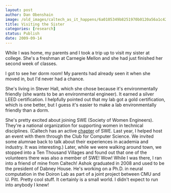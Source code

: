 ```yaml
---
layout: post
author: Dan Obenshain
image: /old_images/caltech_as_it_happens/6a0105349b8251970b0120a56a1c42970b.jpg
title: Visiting the Sister
categories: [research]
status: Publish
date: 2009-09-14
---
```



While I was home, my parents and I took a trip up to visit my sister at college. She's a freshman at Carnegie Mellon and she had just finished her second week of classes.

I got to see her dorm room! My parents had already seen it when she moved in, but I'd never had a chance.

She's living in Stever Hall, which she chose because it's environmentally friendly (she wants to be an environmental engineer). It earned a silver LEED certification. I helpfully pointed out that my lab got a gold certification, which is one better, but I guess it's easier to make a lab environmentally friendly than a dorm.

She's pretty excited about joining SWE (Society of Women Engineers). They're a national organization for supporting women in technical disciplines. (Caltech has an active [chapter](https://www.its.caltech.edu/%7Eswe/) of SWE. Last year, I helped host an event with them through the Club for Computer Science. We invited some alumnae back to talk about their experiences in academia and industry. It was interesting.) Later, while we were walking around town, we stopped into a Ten Thousand Villages and found out that one of the volunteers there was also a member of SWE! Wow!
While I was there, I ran into a friend of mine from Caltech! Ashok graduated in 2008 and used to be the president of Dabney House. He's working on a Ph.D. in neural computation in the Doiron Lab as part of a joint project between CMU and U. Pitt. Pretty cool stuff. It certainly is a small world. I didn't expect to run into anybody I knew!

